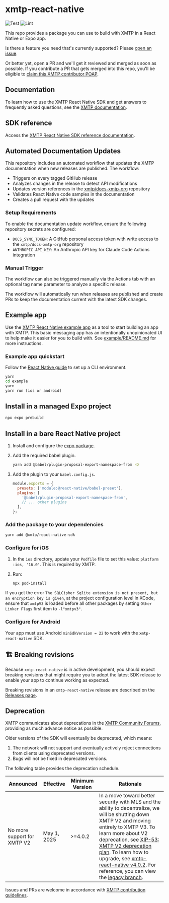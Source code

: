 # xmtp-react-native
 
![Test](https://github.com/xmtp/xmtp-react-native/actions/workflows/test.yml/badge.svg) ![Lint](https://github.com/xmtp/xmtp-android/actions/workflows/lint.yml/badge.svg)

This repo provides a package you can use to build with XMTP in a React Native or Expo app.

Is there a feature you need that's currently supported? Please [open an issue](https://github.com/xmtp/xmtp-react-native/issues).

Or better yet, open a PR and we'll get it reviewed and merged as soon as possible. If you contribute a PR that gets merged into this repo, you'll be eligible to [claim this XMTP contributor POAP](https://www.gitpoap.io/gp/1100).

## Documentation

To learn how to use the XMTP React Native SDK and get answers to frequently asked questions, see the [XMTP documentation](https://docs.xmtp.org/).

## SDK reference

Access the [XMTP React Native SDK reference documentation](https://xmtp.github.io/xmtp-react-native/modules.html).

## Automated Documentation Updates

This repository includes an automated workflow that updates the XMTP documentation when new releases are published. The workflow:

- Triggers on every tagged GitHub release
- Analyzes changes in the release to detect API modifications
- Updates version references in the [xmtp/docs-xmtp-org](https://github.com/xmtp/docs-xmtp-org) repository
- Validates React Native code samples in the documentation
- Creates a pull request with the updates

### Setup Requirements

To enable the documentation update workflow, ensure the following repository secrets are configured:

- `DOCS_SYNC_TOKEN`: A GitHub personal access token with write access to the `xmtp/docs-xmtp-org` repository
- `ANTHROPIC_API_KEY`: An Anthropic API key for Claude Code Actions integration

### Manual Trigger

The workflow can also be triggered manually via the Actions tab with an optional tag name parameter to analyze a specific release.

The workflow will automatically run when releases are published and create PRs to keep the documentation current with the latest SDK changes.

## Example app

Use the [XMTP React Native example app](example) as a tool to start building an app with XMTP. This basic messaging app has an intentionally unopinionated UI to help make it easier for you to build with. See [example/README.md](example/README.md) for more instructions.

### Example app quickstart

Follow the [React Native guide](https://reactnative.dev/docs/environment-setup) to set up a CLI environment.

```bash
yarn
cd example
yarn
yarn run [ios or android]
```

## Install in a managed Expo project

```bash
npx expo prebuild
```

## Install in a bare React Native project

1. Install and configure the [expo package](https://docs.expo.dev/bare/installing-expo-modules/).

2. Add the required babel plugin.

    ```bash
    yarn add @babel/plugin-proposal-export-namespace-from -D
    ```

3. Add the plugin to your `babel.config.js`.

    ```js
    module.exports = {
      presets: ['module:@react-native/babel-preset'],
      plugins: [
        '@babel/plugin-proposal-export-namespace-from',
        // ... other plugins
      ],
    };
    ```

### Add the package to your dependencies

```bash
yarn add @xmtp/react-native-sdk
```

### Configure for iOS

1. In the `ios` directory, update your `Podfile` file to set this value: `platform :ios, '16.0'`. This is required by XMTP.

2. Run:

    ```bash
    npx pod-install
    ```

If you get the error `The SQLCipher Sqlite extension is not present, but an encryption key is given`, at the project configuration level in XCode, ensure that `xmtpV3` is loaded before all other packages by setting `Other Linker Flags` first item to `-l"xmtpv3"`.

### Configure for Android

Your app must use Android `minSdkVersion = 22` to work with the `xmtp-react-native` SDK.

## 🏗 Breaking revisions

Because `xmtp-react-native` is in active development, you should expect breaking revisions that might require you to adopt the latest SDK release to enable your app to continue working as expected.

Breaking revisions in an `xmtp-react-native` release are described on the [Releases page](https://github.com/xmtp/xmtp-react-native/releases).

## Deprecation

XMTP communicates about deprecations in the [XMTP Community Forums](https://community.xmtp.org/), providing as much advance notice as possible.

Older versions of the SDK will eventually be deprecated, which means:

1. The network will not support and eventually actively reject connections from clients using deprecated versions.
2. Bugs will not be fixed in deprecated versions.

The following table provides the deprecation schedule.

| Announced              | Effective     | Minimum Version | Rationale                                                                                                                                                                  |
|------------------------|---------------|-----------------|----------------------------------------------------------------------------------------------------------------------------------------------------------------------------|
| No more support for XMTP V2 | May 1, 2025 | >=4.0.2           | In a move toward better security with MLS and the ability to decentralize, we will be shutting down XMTP V2 and moving entirely to XMTP V3. To learn more about V2 deprecation, see [XIP-53: XMTP V2 deprecation plan](https://community.xmtp.org/t/xip-53-xmtp-v2-deprecation-plan/867). To learn how to upgrade, see [xmtp-react-native v4.0.2](https://github.com/xmtp/xmtp-react-native/releases/tag/v4.0.2). For reference, you can view the [legacy branch](https://github.com/xmtp/xmtp-react-native/tree/xmtp-legacy). |

Issues and PRs are welcome in accordance with [XMTP contribution guidelines](https://github.com/xmtp/.github/blob/main/CONTRIBUTING.md).
